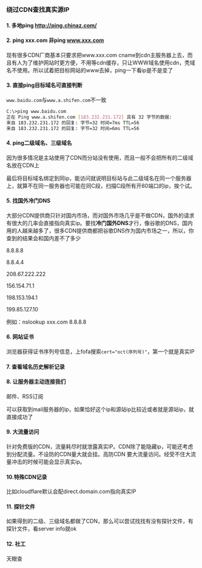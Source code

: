 ### 绕过CDN查找真实源IP

#### 1. 多地ping http://ping.chinaz.com/

#### 2. ping xxx.com 非ping www.xxx.com

现有很多CDN厂商基本只要求把www.xxx.com cname到cdn主服务器上去，而且有人为了维护网站时更方便，不用等cdn缓存，只让WWW域名使用cdn，秃域名不使用。所以试着把目标网站的www去掉，ping一下看ip是不是变了

#### 3. 直接ping目标域名可直接判断

`www.baidu.com`与`www.a.shifen.com`不一致

```bash
C:\>ping www.baidu.com
正在 Ping www.a.shifen.com [183.232.231.172] 具有 32 字节的数据:
来自 183.232.231.172 的回复: 字节=32 时间=7ms TTL=56
来自 183.232.231.172 的回复: 字节=32 时间=6ms TTL=56
```

#### 4. ping二级域名、三级域名

因为很多情况是主站使用了CDN而分站没有使用，而且一般不会把所有的二级域名放在CDN上

最后将目标域名绑定到同ip，能访问就说明目标站与此二级域名在同一个服务器上，就算不在同一服务器也可能在同C段，扫描C段所有开80端口的ip，挨个试。

#### 5. 找国外冷门DNS

大部分CDN提供商只针对国内市场，而对国外市场几乎是不做CDN，国外的请求有很大的几率会直接指向真实ip。要找**冷门国外DNS**才行，像谷歌的DNS，国内用的人越来越多了，很多CDN提供商都把谷歌DNS作为国内市场之一，所以，你查到的结果会和国内差不了多少

8.8.8.8

8.8.4.4

208.67.222.222

156.154.71.1

198.153.194.1

199.85.127.10

例如：nslookup xxx.com 8.8.8.8

#### 6. 网站证书

浏览器获得证书序列号信息，上fofa搜索`cert="oct(序列号)"`，第一个就是真实IP

#### 7. 查看域名历史解析记录

#### 8. 让服务器主动连接我们

邮件、RSS订阅

可以获取到mail服务器的ip，如果恰好这个ip和源站ip比较近或者就是源站ip，就直接成功了

#### 9. 大流量访问

针对免费版的CDN，流量耗尽时就泄露真实IP。CDN除了能隐藏ip，可能还考虑到分配流量。不设防的CDN量大就会挂。高防CDN 要大流量访问。经受不住大流量冲击的时候可能会显示真实ip。

#### 10.特殊CDN记录

比如cloudflare默认会配direct.domain.com指向真实IP

#### 11. 探针文件

如果得到的二级、三级域名都做了CDN，那么可以尝试找找有没有探针文件，有探针文件，看server info就ok

#### 12. 社工

天眼查